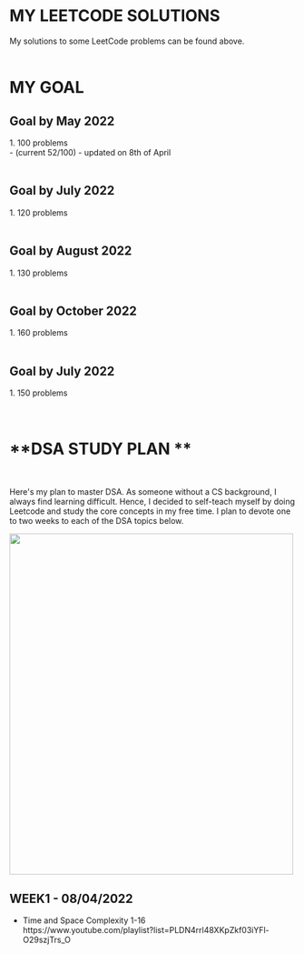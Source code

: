 <h1>MY LEETCODE SOLUTIONS</h1>
My solutions to some LeetCode problems can be found above. </br>
<br>
<h1>MY GOAL</h1>


<h2> Goal by May 2022 </h2>
1. 100 problems </br>
- (current 52/100) - updated on 8th of April
</br>
</br>
<h2> Goal by July 2022 </h2>
  1. 120 problems
</br>
</br>

<h2> Goal by August 2022 </h2>
  1. 130 problems
</br>
</br>

<h2> Goal by October 2022 </h2>
  1. 160 problems
</br>
</br>

<h2> Goal by July 2022 </h2>
  1. 150 problems
</br>
</br>
</br>
<h1>**DSA STUDY PLAN
**</h1> </br>

Here's my plan to master DSA. As someone without a CS background, I always find learning difficult. Hence, I decided to self-teach myself by doing Leetcode and study the core concepts in my free time. I plan to devote one to two weeks to each of the DSA topics below. 

<img src="https://user-images.githubusercontent.com/59495051/162367858-dba818e9-31a1-4fbf-b0a1-a03a982cc3c3.png" data-canonical-src="https://user-images.githubusercontent.com/59495051/162367858-dba818e9-31a1-4fbf-b0a1-a03a982cc3c3.png" width="500" height="600" />

<h2> WEEK1 - 08/04/2022 </h2>

<ul>
<li> Time and Space Complexity 1-16 </br>
  https://www.youtube.com/playlist?list=PLDN4rrl48XKpZkf03iYFl-O29szjTrs_O
  </li>
</ul>



